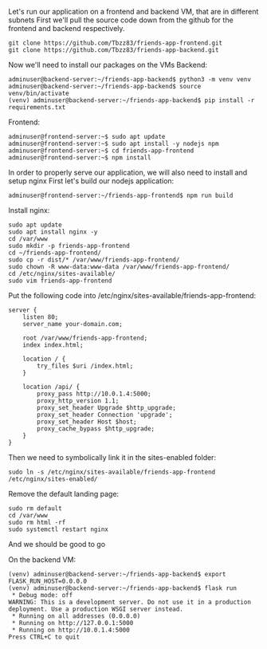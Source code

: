Let's run our application on a frontend and backend VM, that are in different subnets
First we'll pull the source code down from the github for the frontend and backend respectively.

```
git clone https://github.com/Tbzz83/friends-app-frontend.git
git clone https://github.com/Tbzz83/friends-app-backend.git
```
Now we'll need to install our packages on the VMs
Backend:
```
adminuser@backend-server:~/friends-app-backend$ python3 -m venv venv
adminuser@backend-server:~/friends-app-backend$ source venv/bin/activate
(venv) adminuser@backend-server:~/friends-app-backend$ pip install -r requirements.txt
```

Frontend:
```
adminuser@frontend-server:~$ sudo apt update
adminuser@frontend-server:~$ sudo apt install -y nodejs npm
adminuser@frontend-server:~$ cd friends-app-frontend 
adminuser@frontend-server:~$ npm install
```

In order to properly serve our application, we will also need to install and setup nginx 
First let's build our nodejs application:
```
adminuser@frontend-server:~/friends-app-frontend$ npm run build
```
Install nginx:
```
sudo apt update
sudo apt install nginx -y
cd /var/www
sudo mkdir -p friends-app-frontend
cd ~/friends-app-frontend/
sudo cp -r dist/* /var/www/friends-app-frontend/
sudo chown -R www-data:www-data /var/www/friends-app-frontend/
cd /etc/nginx/sites-available/
sudo vim friends-app-frontend
```
Put the following code into /etc/nginx/sites-available/friends-app-frontend:
```
server {
    listen 80;
    server_name your-domain.com;

    root /var/www/friends-app-frontend;
    index index.html;

    location / {
        try_files $uri /index.html;
    }

    location /api/ {
        proxy_pass http://10.0.1.4:5000;
        proxy_http_version 1.1;
        proxy_set_header Upgrade $http_upgrade;
        proxy_set_header Connection 'upgrade';
        proxy_set_header Host $host;
        proxy_cache_bypass $http_upgrade;
    }
}
```
Then we need to symbolically link it in the sites-enabled folder:
```
sudo ln -s /etc/nginx/sites-available/friends-app-frontend /etc/nginx/sites-enabled/
```
Remove the default landing page:
```
sudo rm default
cd /var/www
sudo rm html -rf
sudo systemctl restart nginx
```
And we should be good to go

On the backend VM:
```
(venv) adminuser@backend-server:~/friends-app-backend$ export FLASK_RUN_HOST=0.0.0.0
(venv) adminuser@backend-server:~/friends-app-backend$ flask run
 * Debug mode: off
WARNING: This is a development server. Do not use it in a production deployment. Use a production WSGI server instead.
 * Running on all addresses (0.0.0.0)
 * Running on http://127.0.0.1:5000
 * Running on http://10.0.1.4:5000
Press CTRL+C to quit
```

